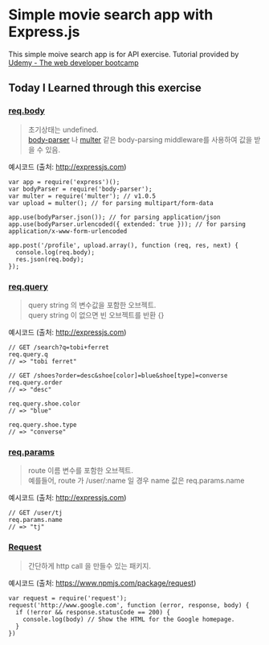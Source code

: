 # Simple movie search app with Express.js
This simple moive search app is for API exercise.
Tutorial provided by [Udemy - The web developer bootcamp](https://www.udemy.com/the-web-developer-bootcamp)
## Today I Learned through this exercise
### [req.body](http://expressjs.com/en/4x/api.html#req.body)
> 초기상태는 undefined.<br>
[body-parser](https://www.npmjs.com/package/body-parser) 나 [multer](https://www.npmjs.com/package/multer) 같은 body-parsing middleware를 사용하여 값을 받을 수 있음. <br>

예시코드 (출처: http://expressjs.com)
```
var app = require('express')();
var bodyParser = require('body-parser');
var multer = require('multer'); // v1.0.5
var upload = multer(); // for parsing multipart/form-data

app.use(bodyParser.json()); // for parsing application/json
app.use(bodyParser.urlencoded({ extended: true })); // for parsing application/x-www-form-urlencoded

app.post('/profile', upload.array(), function (req, res, next) {
  console.log(req.body);
  res.json(req.body);
});
```



### [req.query](http://expressjs.com/en/4x/api.html#req.query)
> query string 의 변수값을 포함한 오브젝트.<br>
query string 이 없으면 빈 오브젝트를 반환 {}

예시코드 (출처: http://expressjs.com)
```
// GET /search?q=tobi+ferret
req.query.q
// => "tobi ferret"

// GET /shoes?order=desc&shoe[color]=blue&shoe[type]=converse
req.query.order
// => "desc"

req.query.shoe.color
// => "blue"

req.query.shoe.type
// => "converse"
```

### [req.params](http://expressjs.com/en/4x/api.html#req.params)
> route 이름 변수를 포함한 오브젝트.<br>
예를들어, route 가 /user/:name 일 경우 name 값은 req.params.name

예시코드 (출처: http://expressjs.com)
```
// GET /user/tj
req.params.name
// => "tj"
```

### [Request](https://www.npmjs.com/package/request)
> 간단하게 http call 을 만들수 있는 패키지.

예시코드 (출처: https://www.npmjs.com/package/request)
```
var request = require('request');
request('http://www.google.com', function (error, response, body) {
  if (!error && response.statusCode == 200) {
    console.log(body) // Show the HTML for the Google homepage.
  }
})
```
